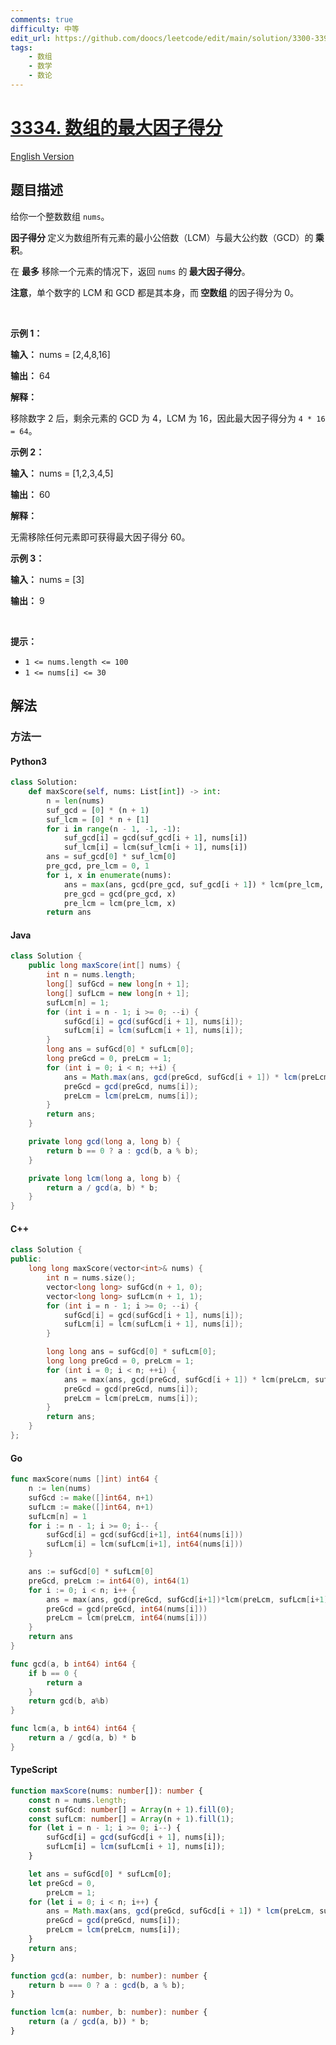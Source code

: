 ```yaml
---
comments: true
difficulty: 中等
edit_url: https://github.com/doocs/leetcode/edit/main/solution/3300-3399/3334.Find%20the%20Maximum%20Factor%20Score%20of%20Array/README.md
tags:
    - 数组
    - 数学
    - 数论
---
```


<!-- problem:start -->

# [3334. 数组的最大因子得分](https://leetcode.cn/problems/find-the-maximum-factor-score-of-array)

[English Version](/solution/3300-3399/3334.Find%20the%20Maximum%20Factor%20Score%20of%20Array/README_EN.md)

## 题目描述

<!-- description:start -->

<p>给你一个整数数组 <code>nums</code>。</p>

<p><strong>因子得分 </strong>定义为数组所有元素的最小公倍数（LCM）与最大公约数（GCD）的<strong> 乘积</strong>。</p>

<p>在 <strong>最多</strong> 移除一个元素的情况下，返回 <code>nums</code> 的<strong> 最大因子得分</strong>。</p>

<p><strong>注意</strong>，单个数字的 <span data-keyword="lcm-function">LCM</span> 和 <span data-keyword="gcd-function">GCD</span> 都是其本身，而<strong> </strong><strong>空数组</strong> 的因子得分为 0。</p>

<p>&nbsp;</p>

<p><strong class="example">示例 1：</strong></p>

<div class="example-block">
<p><strong>输入：</strong> <span class="example-io">nums = [2,4,8,16]</span></p>

<p><strong>输出：</strong> <span class="example-io">64</span></p>

<p><strong>解释：</strong></p>

<p>移除数字 2 后，剩余元素的 GCD 为 4，LCM 为 16，因此最大因子得分为 <code>4 * 16 = 64</code>。</p>
</div>

<p><strong class="example">示例 2：</strong></p>

<div class="example-block">
<p><strong>输入：</strong> <span class="example-io">nums = [1,2,3,4,5]</span></p>

<p><strong>输出：</strong> <span class="example-io">60</span></p>

<p><strong>解释：</strong></p>

<p>无需移除任何元素即可获得最大因子得分 60。</p>
</div>

<p><strong class="example">示例 3：</strong></p>

<div class="example-block">
<p><strong>输入：</strong> <span class="example-io">nums = [3]</span></p>

<p><strong>输出：</strong> 9</p>
</div>

<p>&nbsp;</p>

<p><strong>提示：</strong></p>

<ul>
	<li><code>1 &lt;= nums.length &lt;= 100</code></li>
	<li><code>1 &lt;= nums[i] &lt;= 30</code></li>
</ul>

<!-- description:end -->

## 解法

<!-- solution:start -->

### 方法一

<!-- tabs:start -->

#### Python3

```python
class Solution:
    def maxScore(self, nums: List[int]) -> int:
        n = len(nums)
        suf_gcd = [0] * (n + 1)
        suf_lcm = [0] * n + [1]
        for i in range(n - 1, -1, -1):
            suf_gcd[i] = gcd(suf_gcd[i + 1], nums[i])
            suf_lcm[i] = lcm(suf_lcm[i + 1], nums[i])
        ans = suf_gcd[0] * suf_lcm[0]
        pre_gcd, pre_lcm = 0, 1
        for i, x in enumerate(nums):
            ans = max(ans, gcd(pre_gcd, suf_gcd[i + 1]) * lcm(pre_lcm, suf_lcm[i + 1]))
            pre_gcd = gcd(pre_gcd, x)
            pre_lcm = lcm(pre_lcm, x)
        return ans
```

#### Java

```java
class Solution {
    public long maxScore(int[] nums) {
        int n = nums.length;
        long[] sufGcd = new long[n + 1];
        long[] sufLcm = new long[n + 1];
        sufLcm[n] = 1;
        for (int i = n - 1; i >= 0; --i) {
            sufGcd[i] = gcd(sufGcd[i + 1], nums[i]);
            sufLcm[i] = lcm(sufLcm[i + 1], nums[i]);
        }
        long ans = sufGcd[0] * sufLcm[0];
        long preGcd = 0, preLcm = 1;
        for (int i = 0; i < n; ++i) {
            ans = Math.max(ans, gcd(preGcd, sufGcd[i + 1]) * lcm(preLcm, sufLcm[i + 1]));
            preGcd = gcd(preGcd, nums[i]);
            preLcm = lcm(preLcm, nums[i]);
        }
        return ans;
    }

    private long gcd(long a, long b) {
        return b == 0 ? a : gcd(b, a % b);
    }

    private long lcm(long a, long b) {
        return a / gcd(a, b) * b;
    }
}
```

#### C++

```cpp
class Solution {
public:
    long long maxScore(vector<int>& nums) {
        int n = nums.size();
        vector<long long> sufGcd(n + 1, 0);
        vector<long long> sufLcm(n + 1, 1);
        for (int i = n - 1; i >= 0; --i) {
            sufGcd[i] = gcd(sufGcd[i + 1], nums[i]);
            sufLcm[i] = lcm(sufLcm[i + 1], nums[i]);
        }

        long long ans = sufGcd[0] * sufLcm[0];
        long long preGcd = 0, preLcm = 1;
        for (int i = 0; i < n; ++i) {
            ans = max(ans, gcd(preGcd, sufGcd[i + 1]) * lcm(preLcm, sufLcm[i + 1]));
            preGcd = gcd(preGcd, nums[i]);
            preLcm = lcm(preLcm, nums[i]);
        }
        return ans;
    }
};
```

#### Go

```go
func maxScore(nums []int) int64 {
	n := len(nums)
	sufGcd := make([]int64, n+1)
	sufLcm := make([]int64, n+1)
	sufLcm[n] = 1
	for i := n - 1; i >= 0; i-- {
		sufGcd[i] = gcd(sufGcd[i+1], int64(nums[i]))
		sufLcm[i] = lcm(sufLcm[i+1], int64(nums[i]))
	}

	ans := sufGcd[0] * sufLcm[0]
	preGcd, preLcm := int64(0), int64(1)
	for i := 0; i < n; i++ {
		ans = max(ans, gcd(preGcd, sufGcd[i+1])*lcm(preLcm, sufLcm[i+1]))
		preGcd = gcd(preGcd, int64(nums[i]))
		preLcm = lcm(preLcm, int64(nums[i]))
	}
	return ans
}

func gcd(a, b int64) int64 {
	if b == 0 {
		return a
	}
	return gcd(b, a%b)
}

func lcm(a, b int64) int64 {
	return a / gcd(a, b) * b
}
```

#### TypeScript

```ts
function maxScore(nums: number[]): number {
    const n = nums.length;
    const sufGcd: number[] = Array(n + 1).fill(0);
    const sufLcm: number[] = Array(n + 1).fill(1);
    for (let i = n - 1; i >= 0; i--) {
        sufGcd[i] = gcd(sufGcd[i + 1], nums[i]);
        sufLcm[i] = lcm(sufLcm[i + 1], nums[i]);
    }

    let ans = sufGcd[0] * sufLcm[0];
    let preGcd = 0,
        preLcm = 1;
    for (let i = 0; i < n; i++) {
        ans = Math.max(ans, gcd(preGcd, sufGcd[i + 1]) * lcm(preLcm, sufLcm[i + 1]));
        preGcd = gcd(preGcd, nums[i]);
        preLcm = lcm(preLcm, nums[i]);
    }
    return ans;
}

function gcd(a: number, b: number): number {
    return b === 0 ? a : gcd(b, a % b);
}

function lcm(a: number, b: number): number {
    return (a / gcd(a, b)) * b;
}
```

<!-- tabs:end -->

<!-- solution:end -->

<!-- problem:end -->
